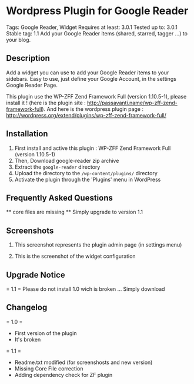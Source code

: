 Wordpress Plugin for Google Reader
=================================

Tags: Google Reader, Widget
Requires at least: 3.0.1
Tested up to: 3.0.1
Stable tag: 1.1
Add your Google Reader items (shared, starred, tagger ...) to your blog. 

Description
-----------

Add a widget you can use to add your Google Reader items to your sidebars.
Easy to use, just define your Google Account, in the settings Google Reader Page.

This plugin use the WP-ZFF Zend Framework Full (version 1.10.5-1), please install it !
(here is the plugin site : http://passavanti.name/wp-zff-zend-framework-full). And  here is the wordpress plugin page :  http://wordpress.org/extend/plugins/wp-zff-zend-framework-full/


Installation
------------

1. First install and active this plugin :  WP-ZFF Zend Framework Full (version 1.10.5-1) 
1. Then, Download google-reader zip archive
1. Extract the `google-reader` directory
1. Upload the directory to the `/wp-content/plugins/` directory
1. Activate the plugin through the 'Plugins' menu in WordPress

Frequently Asked Questions
--------------------------

** core files are missing ** 
Simply upgrade to version 1.1

Screenshots
-----------

1. This screenshot represents the plugin admin page (in settings menu) 

2. This is the screenshot of the widget configuration 

Upgrade Notice
--------------

= 1.1 = 
Please do not install 1.0 wich is broken ... Simply download  


Changelog
---------

= 1.0 =
* First version of the plugin
* It's broken

= 1.1 =
* Readme.txt modified (for screenshosts and new version)
* Missing Core File correction
* Adding dependency check for ZF plugin
